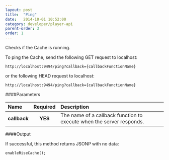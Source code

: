 ```yaml
---
layout: post
title:  "Ping"
date:   2014-10-01 10:52:00
category: developer/player-api
parent-order: 3
order: 1
---
```


Checks if the Cache is running.

To ping the Cache, send the following GET request to localhost:

`http://localhost:9494/ping?callback={callbackFunctionName}`

or the following HEAD request to localhost:

`http://localhost:9494/ping?callback={callbackFunctionName}`

####Parameters

| Name    | Required | Description |
|:--------|:--------:|:------------|
| **callback**  |  **YES** | The name of a callback function to execute when the server responds. |


####Output

If successful, this method returns JSONP with no data:

```
enableRiseCache();
```
